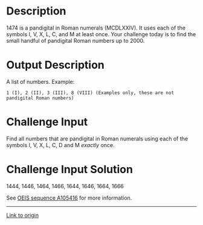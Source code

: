 # Description

1474 is a pandigital in Roman numerals (MCDLXXIV). It uses each of the symbols I, V, X, L, C, and M at least once. Your challenge today is to find the small handful of pandigital Roman numbers up to 2000. 

# Output Description

A list of numbers. Example: 

    1 (I), 2 (II), 3 (III), 8 (VIII) (Examples only, these are not pandigital Roman numbers)

# Challenge Input

Find all numbers that are pandigital in Roman numerals using each of the symbols I, V, X, L, C, D and M *exactly* once.

# Challenge Input Solution

1444, 1446, 1464, 1466, 1644, 1646, 1664, 1666 

See [OEIS sequence A105416](http://oeis.org/A105416) for more information.

---

[Link to origin](https://www.reddit.com/r/dailyprogrammer/5z4f3z)